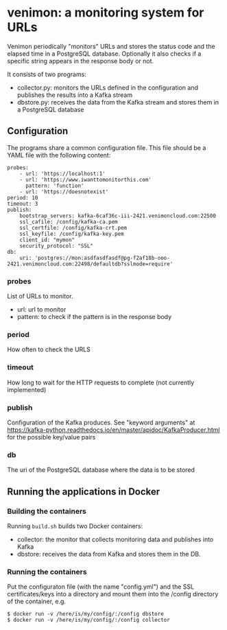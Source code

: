# venimon: a monitoring system for URLs

Venimon periodically "monitors" URLs and stores the status code and the elapsed
time in a PostgreSQL database. Optionally it also checks if a specific string
appears in the response body or not.

It consists of two programs:

* collector.py: monitors the URLs defined in the configuration and publishes the results into a Kafka stream
* dbstore.py: receives the data from the Kafka stream and stores them in a PostgreSQL database

## Configuration

The programs share a common configuration file. This file should be a YAML file with the following content:

    probes:
        - url: 'https://localhost:1'
        - url: 'https://www.iwanttomonitorthis.com'
          pattern: 'function'
        - url: 'https://doesnotexist'
    period: 10
    timeout: 3
    publish:
        bootstrap_servers: kafka-6caf36c-iii-2421.venimoncloud.com:22500
        ssl_cafile: /config/kafka-ca.pem
        ssl_certfile: /config/kafka-crt.pem
        ssl_keyfile: /config/kafka-key.pem
        client_id: "mymon"
        security_protocol: "SSL"
    db:
        uri: 'postgres://mon:asdfasdfasdf@pg-f2af18b-ooo-2421.venimoncloud.com:22498/defaultdb?sslmode=require'

### probes

List of URLs to monitor.
* url: url to monitor
* pattern: to check if the pattern is in the response body

### period

How often to check the URLS

### timeout

How long to wait for the HTTP requests to complete (not currently implemented)

### publish

Configuration of the Kafka produces.
See "keyword arguments" at https://kafka-python.readthedocs.io/en/master/apidoc/KafkaProducer.html
for the possible key/value pairs

### db
The uri of the PostgreSQL database where the data is to be stored

## Running the applications in Docker

### Building the containers

Running `build.sh` builds two Docker containers:
* collector: the monitor that collects monitoring data and publishes into Kafka
* dbstore: receives the data from Kafka and stores them in the DB.

### Running the containers

Put the configuraton file (with the name "config.yml") and the SSL
certificates/keys into a directory and mount them into the /config directory
of the container, e.g.

    $ docker run -v /here/is/my/config/:/config dbstore
    $ docker run -v /here/is/my/config/:/config collector
